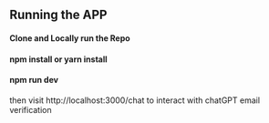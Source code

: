 ## Running the APP

#### Clone and Locally run the Repo

#### npm install or yarn install

#### npm run dev

then visit http://localhost:3000/chat to interact with chatGPT email verification
